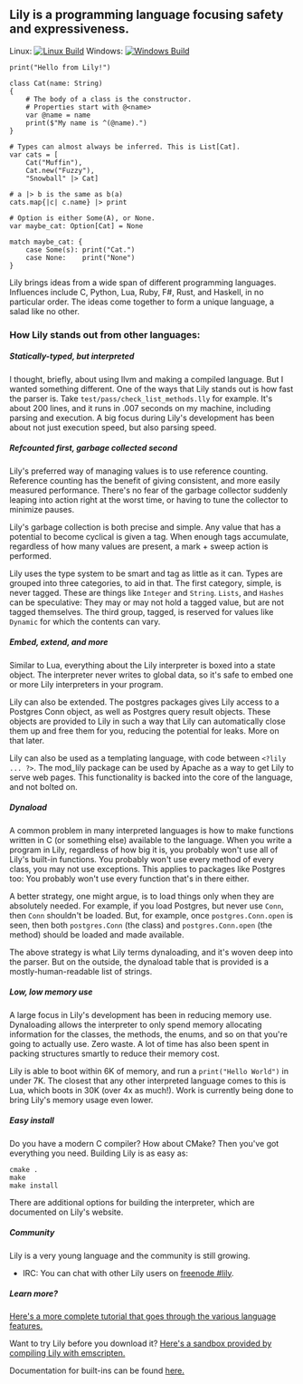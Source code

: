 ## Lily is a programming language focusing safety and expressiveness.

Linux: [![Linux Build](https://travis-ci.org/jesserayadkins/lily.svg?branch=master)](https://travis-ci.org/jesserayadkins/lily)
Windows: [![Windows Build](https://ci.appveyor.com/api/projects/status/github/jesserayadkins/lily?svg=true)](https://ci.appveyor.com/project/JesseRayAdkins/lily)

```
print("Hello from Lily!")

class Cat(name: String)
{
    # The body of a class is the constructor.
    # Properties start with @<name>
    var @name = name
    print($"My name is ^(@name).")
}

# Types can almost always be inferred. This is List[Cat].
var cats = [
    Cat("Muffin"),
    Cat.new("Fuzzy"),
    "Snowball" |> Cat]

# a |> b is the same as b(a)
cats.map{|c| c.name} |> print

# Option is either Some(A), or None.
var maybe_cat: Option[Cat] = None

match maybe_cat: {
    case Some(s): print("Cat.")
    case None:    print("None")
}
```

Lily brings ideas from a wide span of different programming languages. Influences include C, Python, Lua, Ruby, F#, Rust, and Haskell, in no particular order. The ideas come together to form a unique language, a salad like no other.

### How Lily stands out from other languages:

##### Statically-typed, but interpreted

I thought, briefly, about using llvm and making a compiled language. But I wanted something different. One of the ways that Lily stands out is how fast the parser is. Take `test/pass/check_list_methods.lly` for example. It's about 200 lines, and it runs in .007 seconds on my machine, including parsing and execution. A big focus during Lily's development has been about not just execution speed, but also parsing speed.

##### Refcounted first, garbage collected second

Lily's preferred way of managing values is to use reference counting. Reference counting has the benefit of giving consistent, and more easily measured performance. There's no fear of the garbage collector suddenly leaping into action right at the worst time, or having to tune the collector to minimize pauses.

Lily's garbage collection is both precise and simple. Any value that has a potential to become cyclical is given a tag. When enough tags accumulate, regardless of how many values are present, a mark + sweep action is performed.

Lily uses the type system to be smart and tag as little as it can. Types are grouped into three categories, to aid in that. The first category, simple, is never tagged. These are things like `Integer` and `String`. `Lists`, and `Hashes` can be speculative: They may or may not hold a tagged value, but are not tagged themselves. The third group, tagged, is reserved for values like `Dynamic` for which the contents can vary.

##### Embed, extend, and more

Similar to Lua, everything about the Lily interpreter is boxed into a state object. The interpreter never writes to global data, so it's safe to embed one or more Lily interpreters in your program.

Lily can also be extended. The postgres packages gives Lily access to a Postgres Conn object, as well as Postgres query result objects. These objects are provided to Lily in such a way that Lily can automatically close them up and free them for you, reducing the potential for leaks. More on that later.

Lily can also be used as a templating language, with code between `<?lily ... ?>`. The mod_lily package can be used by Apache as a way to get Lily to serve web pages. This functionality is backed into the core of the language, and not bolted on.

##### Dynaload

A common problem in many interpreted languages is how to make functions written in C (or something else) available to the language. When you write a program in Lily, regardless of how big it is, you probably won't use all of Lily's built-in functions. You probably won't use every method of every class, you may not use exceptions. This applies to packages like Postgres too: You probably won't use every function that's in there either.

A better strategy, one might argue, is to load things only when they are absolutely needed. For example, if you load Postgres, but never use `Conn`, then `Conn` shouldn't be loaded. But, for example, once `postgres.Conn.open` is seen, then both `postgres.Conn` (the class) and `postgres.Conn.open` (the method) should be loaded and made available.

The above strategy is what Lily terms dynaloading, and it's woven deep into the parser. But on the outside, the dynaload table that is provided is a mostly-human-readable list of strings. 

##### Low, low memory use

A large focus in Lily's development has been in reducing memory use. Dynaloading allows the interpreter to only spend memory allocating information for the classes, the methods, the enums, and so on that you're going to actually use. Zero waste. A lot of time has also been spent in packing structures smartly to reduce their memory cost.

Lily is able to boot within 6K of memory, and run a `print("Hello World")` in under 7K. The closest that any other interpreted language comes to this is Lua, which boots in 30K (over 4x as much!). Work is currently being done to bring Lily's memory usage even lower.

##### Easy install

Do you have a modern C compiler? How about CMake? Then you've got everything you need. Building Lily is as easy as:

```
cmake .
make
make install
```

There are additional options for building the interpreter, which are documented on Lily's website.

##### Community

Lily is a very young language and the community is still growing.

- IRC: You can chat with other Lily users on [freenode #lily](https://webchat.freenode.net/?channels=%23lily).

##### Learn more?

[Here's a more complete tutorial that goes through the various language features.](https://jesserayadkins.github.io/lily/tutorial.html)

Want to try Lily before you download it? [Here's a sandbox provided by compiling Lily with emscripten.](https://jesserayadkins.github.io/lily/sandbox.html)

Documentation for built-ins can be found [here.](https://jesserayadkins.github.io/lily/reference.html)
